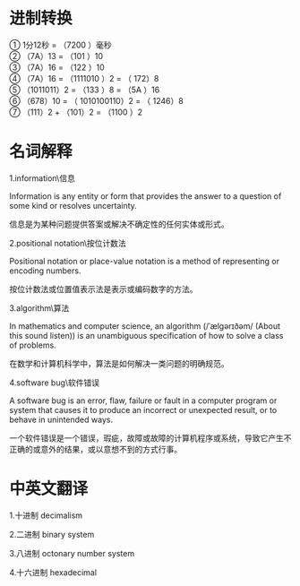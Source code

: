 # 进制转换
① 1分12秒 = （7200 ）毫秒  
② （7A）13 = （101 ）10  
③ （7A）16 = （122 ）10  
④ （7A）16 = （1111010 ）2 = （ 172）8  
⑤ （1011011）2 = （133 ）8  = （5A ）16  
⑥ （678）10 = （ 1010100110）2 = （ 1246）8  
⑦ （111）2 + （101）2 = （1100 ）2


# 名词解释
1.information\信息  

Information is any entity or form that provides the answer to a question of some kind or resolves uncertainty.

信息是为某种问题提供答案或解决不确定性的任何实体或形式。

2.positional notation\按位计数法

Positional notation or place-value notation is a method of representing or encoding numbers. 

按位计数法或位置值表示法是表示或编码数字的方法。

3.algorithm\算法

In mathematics and computer science, an algorithm (/ˈælɡərɪðəm/ (About this sound listen)) is an unambiguous specification of how to solve a class of problems.

在数学和计算机科学中，算法是如何解决一类问题的明确规范。

4.software bug\软件错误

A software bug is an error, flaw, failure or fault in a computer program or system that causes it to produce an incorrect or unexpected result, or to behave in unintended ways.

一个软件错误是一个错误，瑕疵，故障或故障的计算机程序或系统，导致它产生不正确的或意外的结果，或以意想不到的方式行事。

# 中英文翻译
1.十进制    decimalism

2.二进制    binary system

3.八进制    octonary number system

4.十六进制   hexadecimal

